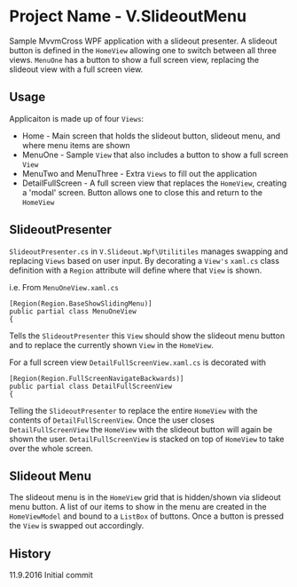 # Project Name - V.SlideoutMenu

Sample MvvmCross WPF application with a slideout presenter. A slideout button is defined in the `HomeView` allowing one to switch between all three views. `MenuOne` has a button to show a full screen view, replacing the slideout view with a full screen view.


## Usage

Applicaiton is made up of four `Views`:
* Home - Main screen that holds the slideout button, slideout menu, and where menu items are shown
* MenuOne - Sample `View` that also includes a button to show a full screen `View`
* MenuTwo and MenuThree - Extra `Views` to fill out the application
* DetailFullScreen - A full screen view that replaces the `HomeView`, creating a 'modal' screen.  Button allows one to close this and return to the `HomeView`

## SlideoutPresenter
`SlideoutPresenter.cs` in `V.Slideout.Wpf\Utilitiles` manages swapping and replacing `Views` based on user input.  By decorating a `View's` `xaml.cs` class definition with a `Region` attribute will define where that `View` is shown.

i.e. From `MenuOneView.xaml.cs`
```
[Region(Region.BaseShowSlidingMenu)]
public partial class MenuOneView
{
```
Tells the `SlideoutPresenter` this `View` should show the slideout menu button and to replace the currently shown `View` in the `HomeView`.

For a full screen view `DetailFullScreenView.xaml.cs` is decorated with 
```
[Region(Region.FullScreenNavigateBackwards)]
public partial class DetailFullScreenView
{
``` 
Telling the `SlideoutPresenter` to replace the entire `HomeView` with the contents of `DetailFullScreenView`.  Once the user closes `DetailFullScreenView` the `HomeView` with the slideout button will again be shown the user.  `DetailFullScreenView` is stacked on top of `HomeView` to take over the whole screen.

## Slideout Menu
The slideout menu is in the `HomeView` grid that is hidden/shown via slideout menu button.  A list of our items to show in the menu are created in the `HomeViewModel` and bound to a `ListBox` of buttons.  Once a button is pressed the `View` is swapped out accordingly.

## History

11.9.2016 Initial commit

